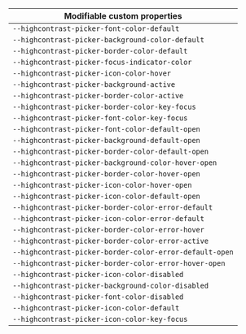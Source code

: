 | Modifiable custom properties                            |
| ------------------------------------------------------- |
| `--highcontrast-picker-font-color-default`              |
| `--highcontrast-picker-background-color-default`        |
| `--highcontrast-picker-border-color-default`            |
| `--highcontrast-picker-focus-indicator-color`           |
| `--highcontrast-picker-icon-color-hover`                |
| `--highcontrast-picker-background-active`               |
| `--highcontrast-picker-border-color-active`             |
| `--highcontrast-picker-border-color-key-focus`          |
| `--highcontrast-picker-font-color-key-focus`            |
| `--highcontrast-picker-font-color-default-open`         |
| `--highcontrast-picker-background-default-open`         |
| `--highcontrast-picker-border-color-default-open`       |
| `--highcontrast-picker-background-color-hover-open`     |
| `--highcontrast-picker-border-color-hover-open`         |
| `--highcontrast-picker-icon-color-hover-open`           |
| `--highcontrast-picker-icon-color-default-open`         |
| `--highcontrast-picker-border-color-error-default`      |
| `--highcontrast-picker-icon-color-error-default`        |
| `--highcontrast-picker-border-color-error-hover`        |
| `--highcontrast-picker-border-color-error-active`       |
| `--highcontrast-picker-border-color-error-default-open` |
| `--highcontrast-picker-border-color-error-hover-open`   |
| `--highcontrast-picker-icon-color-disabled`             |
| `--highcontrast-picker-background-color-disabled`       |
| `--highcontrast-picker-font-color-disabled`             |
| `--highcontrast-picker-icon-color-default`              |
| `--highcontrast-picker-icon-color-key-focus`            |
